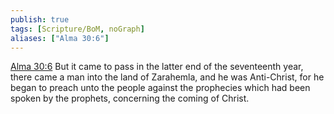```yaml
---
publish: true
tags: [Scripture/BoM, noGraph]
aliases: ["Alma 30:6"]
---
```

[Alma 30:6](https://churchofjesuschrist.org/study/scriptures/bofm/alma/30?lang=eng&id=p6#p6) But it came to pass in the latter end of the seventeenth year, there came a man into the land of Zarahemla, and he was Anti-Christ, for he began to preach unto the people against the prophecies which had been spoken by the prophets, concerning the coming of Christ.
